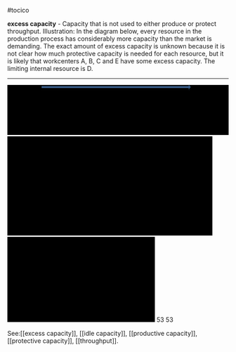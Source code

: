 #tocico

<b>excess capacity</b> -  Capacity that is not used to either produce or protect throughput.
Illustration: In the diagram below, every resource in the production process has considerably more capacity than the market is demanding. The exact amount of excess capacity is unknown because it is not clear how much protective capacity is needed for each resource, but it is likely that workcenters A, B, C and E have some excess capacity. The limiting internal resource is D.

<hr/>
<img src="./tocico_dictionary_2nd_editio-53_1.png"/>
<img src="./tocico_dictionary_2nd_editio-53_2.png"/>
<img src="./tocico_dictionary_2nd_editio-53_3.png"/>
53 
53 



See:[[excess capacity]], [[idle capacity]], [[productive capacity]], [[protective capacity]], [[throughput]].



